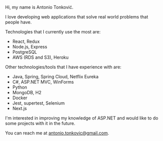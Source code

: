 Hi, my name is Antonio Tonković.

I love developing web applications that solve real world problems that people have.

Technologies that I currently use the most are:
- React, Redux
- Node.js, Express
- PostgreSQL
- AWS (RDS and S3), Heroku

Other technologies/tools that I have experience with are:
- Java, Spring, Spring Cloud, Netflix Eureka
- C#, ASP.NET MVC, WinForms
- Python
- MongoDB, H2
- Docker
- Jest, supertest, Selenium
- Next.js

I'm interested in improving my knowledge of ASP.NET and would like to do some projects with it in the future.

You can reach me at antonio.tonkovic@gmail.com.
